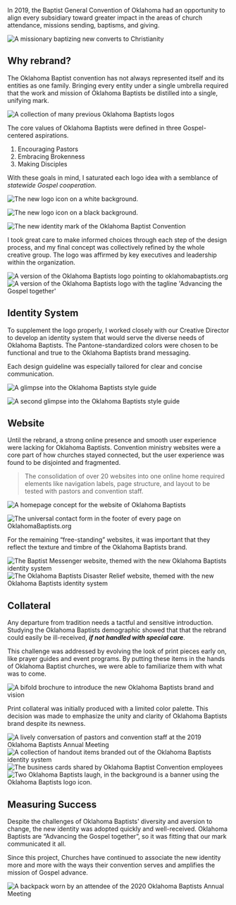 In 2019, the Baptist General Convention of Oklahoma had an opportunity to align every subsidiary toward greater impact in the areas of church attendance, missions sending, baptisms, and giving.

![A missionary baptizing new converts to Christianity](/_assets/images/oklahoma-baptists/river-baptism.jpg)


## Why rebrand?

The Oklahoma Baptist convention has not always represented itself and its entities as one family. Bringing every entity under a single umbrella required that the work and mission of Oklahoma Baptists be distilled into a single, unifying mark.

![A collection of many previous Oklahoma Baptists logos](/_assets/images/oklahoma-baptists/old-logos.png)

The core values of Oklahoma Baptists were defined in three Gospel-centered aspirations.

1. Encouraging Pastors
2. Embracing Brokenness
3. Making Disciples

With these goals in mind, I saturated each logo idea with a semblance of *statewide Gospel cooperation*.

![The new logo icon on a white background.](/_assets/images/oklahoma-baptists/icon-light.svg)

![The new logo icon on a black background.](/_assets/images/oklahoma-baptists/icon-dark.svg)

![The new identity mark of the Oklahoma Baptist Convention](/_assets/images/oklahoma-baptists/logo.png)

<p class="center">
  I took great care to make informed choices through each step of the design process, and my final concept was collectively refined by the whole creative group. The logo was affirmed by key executives and leadership within the organization.
</p>

<div class="post--grid">
  <img alt="A version of the Oklahoma Baptists logo pointing to oklahomabaptists.org" src="/_assets/images/oklahoma-baptists/logo-web.png" />
  <img alt="A version of the Oklahoma Baptists logo with the tagline 'Advancing the Gospel together'" src="/_assets/images/oklahoma-baptists/logo-tagline.png" />
</div>


## Identity System

To supplement the logo properly, I worked closely with our Creative Director to develop an identity system that would serve the diverse needs of Oklahoma Baptists. The Pantone-standardized colors were chosen to be functional and true to the Oklahoma Baptists brand messaging.

Each design guideline was especially tailored for clear and concise communication.

![A glimpse into the Oklahoma Baptists style guide](/_assets/images/oklahoma-baptists/style-guide.jpg)

![A second glimpse into the Oklahoma Baptists style guide](/_assets/images/oklahoma-baptists/style-guide-2.jpg)


## Website

Until the rebrand, a strong online presence and smooth user experience were lacking for Oklahoma Baptists. Convention ministry websites were a core part of how churches stayed connected, but the user experience was found to be disjointed and fragmented.

> The consolidation of over 20 websites into one online home required elements like navigation labels, page structure, and layout to be tested with pastors and convention staff.

![A homepage concept for the website of Oklahoma Baptists](/_assets/images/oklahoma-baptists/homepage.jpg)

![The universal contact form in the footer of every page on OklahomaBaptists.org](/_assets/images/oklahoma-baptists/contact-form.jpg)

<p class="center">
  For the remaining &ldquo;free-standing&rdquo; websites, it was important that they reflect the texture and timbre of the Oklahoma Baptists brand.
</p>

<div class="post--grid">
  <img alt="The Baptist Messenger website, themed with the new Oklahoma Baptists identity system" src="/_assets/images/oklahoma-baptists/messenger.jpg" />
  <img alt="The Oklahoma Baptists Disaster Relief website, themed with the new Oklahoma Baptists identity system" src="/_assets/images/oklahoma-baptists/dr.jpg" />
</div>


## Collateral

Any departure from tradition needs a tactful and sensitive introduction. Studying the Oklahoma Baptists demographic showed that that the rebrand could easily be ill-received, ***if not handled with special care***.

This challenge was addressed by evolving the look of print pieces early on, like prayer guides and event programs. By putting these items in the hands of Oklahoma Baptist churches, we were able to familiarize them with what was to come.

![A bifold brochure to introduce the new Oklahoma Baptists brand and vision](/_assets/images/oklahoma-baptists/bifold.jpg)

<p class="center">
  Print collateral was initially produced with a limited color palette. This decision was made to emphasize the unity and clarity of Oklahoma Baptists brand despite its newness.
</p>

<div class="post--grid">
  <img alt="A lively conversation of pastors and convention staff at the 2019 Oklahoma Baptists Annual Meeting" src="/_assets/images/oklahoma-baptists/party-2.jpg" />
  <img alt="A collection of handout items branded out of the Oklahoma Baptists identity system" src="/_assets/images/oklahoma-baptists/swag.jpg" />
  <img alt="The business cards shared by Oklahoma Baptist Convention employees" src="/_assets/images/oklahoma-baptists/business-cards.jpg" />
  <img alt="Two Oklahoma Baptists laugh, in the background is a banner using the Oklahoma Baptists logo icon." src="/_assets/images/oklahoma-baptists/party.jpg" />
</div>


## Measuring Success

Despite the challenges of Oklahoma Baptists' diversity and aversion to change, the new identity was adopted quickly and well-received. Oklahoma Baptists are “Advancing the Gospel together”, so it was fitting that our mark communicated it all.

Since this project, Churches have continued to associate the new identity more and more with the ways their convention serves and amplifies the mission of Gospel advance.

![A backpack worn by an attendee of the 2020 Oklahoma Baptists Annual Meeting](/_assets/images/oklahoma-baptists/backpack.jpg)